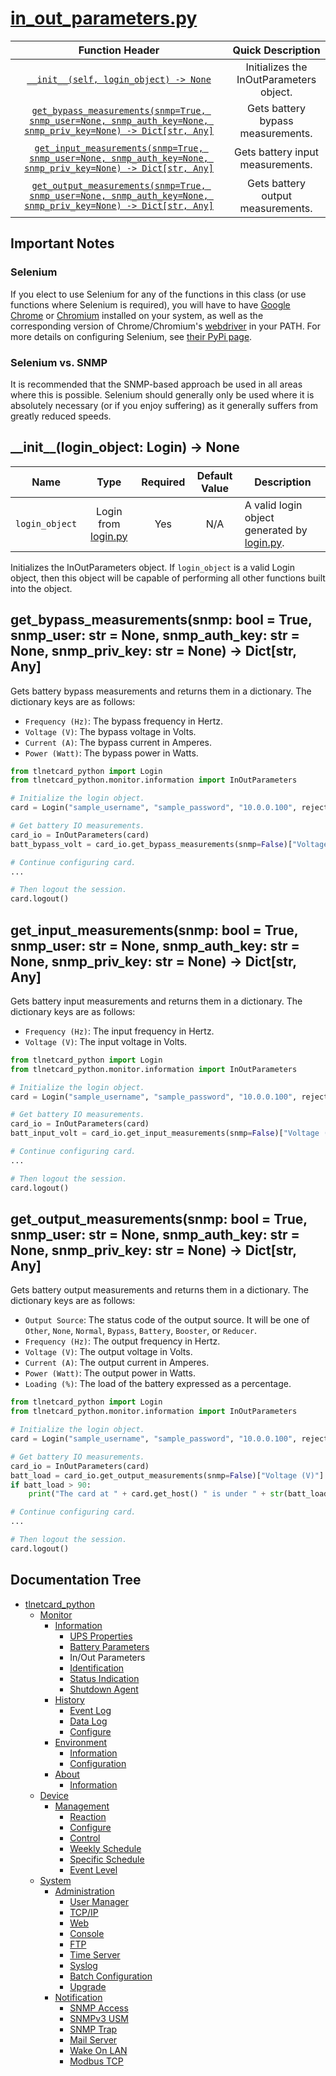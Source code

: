 # [in_out_parameters.py](in_out_parameters.py)

|                                                                                                                 Function Header                                                                                                                 |            Quick Description            |
|:-----------------------------------------------------------------------------------------------------------------------------------------------------------------------------------------------------------------------------------------------:|:---------------------------------------:|
|                                                                                [```__init__(self, login_object) -> None```](#__init__login_object-login---none)                                                                                 | Initializes the InOutParameters object. |
| [```get_bypass_measurements(snmp=True, snmp_user=None, snmp_auth_key=None, snmp_priv_key=None) -> Dict[str, Any]```](#get_bypass_measurementssnmp-bool--true-snmp_user-str--none-snmp_auth_key-str--none-snmp_priv_key-str--none---dictstr-any) |    Gets battery bypass measurements.    |
|  [```get_input_measurements(snmp=True, snmp_user=None, snmp_auth_key=None, snmp_priv_key=None) -> Dict[str, Any]```](#get_input_measurementssnmp-bool--true-snmp_user-str--none-snmp_auth_key-str--none-snmp_priv_key-str--none---dictstr-any)  |    Gets battery input measurements.     |
| [```get_output_measurements(snmp=True, snmp_user=None, snmp_auth_key=None, snmp_priv_key=None) -> Dict[str, Any]```](#get_output_measurementssnmp-bool--true-snmp_user-str--none-snmp_auth_key-str--none-snmp_priv_key-str--none---dictstr-any) |    Gets battery output measurements.    |

## Important Notes

### Selenium

If you elect to use Selenium for any of the functions in this class (or use functions where Selenium is required), you will have to have [Google Chrome](https://www.google.com/chrome/) or [Chromium](https://www.chromium.org/getting-involved/download-chromium) installed on your system, as well as the corresponding version of Chrome/Chromium's [webdriver](https://sites.google.com/a/chromium.org/chromedriver/downloads) in your PATH. For more details on configuring Selenium, see [their PyPi page](https://pypi.org/project/selenium/).

### Selenium vs. SNMP

It is recommended that the SNMP-based approach be used in all areas where this is possible. Selenium should generally only be used where it is absolutely necessary (or if you enjoy suffering) as it generally suffers from greatly reduced speeds.

## \_\_init__(login_object: Login) -> None

|        Name        |                       Type                        | Required | Default Value | Description                                                               |
|:------------------:|:-------------------------------------------------:|:--------:|:-------------:|---------------------------------------------------------------------------|
| ```login_object``` | Login from [login.py](/tlnetcard_python/login.py) | Yes      | N/A           | A valid login object generated by [login.py](/tlnetcard_python/login.py). |

Initializes the InOutParameters object. If ```login_object``` is a valid Login object, then this object will be capable of performing all other functions built into the object.  

## get_bypass_measurements(snmp: bool = True, snmp_user: str = None, snmp_auth_key: str = None, snmp_priv_key: str = None) -> Dict[str, Any]

Gets battery bypass measurements and returns them in a dictionary. The dictionary keys are as follows:  

* ```Frequency (Hz)```: The bypass frequency in Hertz.
* ```Voltage (V)```: The bypass voltage in Volts.
* ```Current (A)```: The bypass current in Amperes.
* ```Power (Watt)```: The bypass power in Watts.

```python
from tlnetcard_python import Login
from tlnetcard_python.monitor.information import InOutParameters

# Initialize the login object.
card = Login("sample_username", "sample_password", "10.0.0.100", reject_invalid_certs=False)

# Get battery IO measurements.
card_io = InOutParameters(card)
batt_bypass_volt = card_io.get_bypass_measurements(snmp=False)["Voltage (V)"]

# Continue configuring card.
...

# Then logout the session.
card.logout()
```

## get_input_measurements(snmp: bool = True, snmp_user: str = None, snmp_auth_key: str = None, snmp_priv_key: str = None) -> Dict[str, Any]

Gets battery input measurements and returns them in a dictionary. The dictionary keys are as follows:  

* ```Frequency (Hz)```: The input frequency in Hertz.
* ```Voltage (V)```: The input voltage in Volts.

```python
from tlnetcard_python import Login
from tlnetcard_python.monitor.information import InOutParameters

# Initialize the login object.
card = Login("sample_username", "sample_password", "10.0.0.100", reject_invalid_certs=False)

# Get battery IO measurements.
card_io = InOutParameters(card)
batt_input_volt = card_io.get_input_measurements(snmp=False)["Voltage (V)"]

# Continue configuring card.
...

# Then logout the session.
card.logout()
```

## get_output_measurements(snmp: bool = True, snmp_user: str = None, snmp_auth_key: str = None, snmp_priv_key: str = None) -> Dict[str, Any]

Gets battery output measurements and returns them in a dictionary. The dictionary keys are as follows:  

* ```Output Source```: The status code of the output source. It will be one of ```Other```, ```None```, ```Normal```, ```Bypass```, ```Battery```, ```Booster```, or ```Reducer```.
* ```Frequency (Hz)```: The output frequency in Hertz.
* ```Voltage (V)```: The output voltage in Volts.
* ```Current (A)```: The output current in Amperes.
* ```Power (Watt)```: The output power in Watts.
* ```Loading (%)```: The load of the battery expressed as a percentage.

```python
from tlnetcard_python import Login
from tlnetcard_python.monitor.information import InOutParameters

# Initialize the login object.
card = Login("sample_username", "sample_password", "10.0.0.100", reject_invalid_certs=False)

# Get battery IO measurements.
card_io = InOutParameters(card)
batt_load = card_io.get_output_measurements(snmp=False)["Voltage (V)"]
if batt_load > 90:
    print("The card at " + card.get_host() " is under " + str(batt_load) + "% load!")

# Continue configuring card.
...

# Then logout the session.
card.logout()
```

## Documentation Tree

* [tlnetcard_python](/tlnetcard_python)
  * [Monitor](/tlnetcard_python/monitor)
    * [Information](/tlnetcard_python/monitor/information)
      * [UPS Properties](/tlnetcard_python/monitor/information/ups_properties)
      * [Battery Parameters](/tlnetcard_python/monitor/information/battery_parameters)
      * In/Out Parameters
      * [Identification](/tlnetcard_python/monitor/information/identification)
      * [Status Indication](/tlnetcard_python/monitor/information/status_indication)
      * [Shutdown Agent](/tlnetcard_python/monitor/information/shutdown_agent)
    * [History](/tlnetcard_python/monitor/history)
      * [Event Log](/tlnetcard_python/monitor/history/event_log)
      * [Data Log](/tlnetcard_python/monitor/history/data_log)
      * [Configure](/tlnetcard_python/monitor/history/configure)
    * [Environment](/tlnetcard_python/monitor/environment)
      * [Information](/tlnetcard_python/monitor/environment/information)
      * [Configuration](/tlnetcard_python/monitor/environment/configuration)
    * [About](/tlnetcard_python/monitor/about)
      * [Information](/tlnetcard_python/monitor/about/information)
  * [Device](/tlnetcard_python/device)
    * [Management](/tlnetcard_python/device/management)
      * [Reaction](/tlnetcard_python/device/management/reaction)
      * [Configure](/tlnetcard_python/device/management/configure)
      * [Control](/tlnetcard_python/device/management/control)
      * [Weekly Schedule](/tlnetcard_python/device/management/weekly_schedule)
      * [Specific Schedule](/tlnetcard_python/device/management/specific_schedule)
      * [Event Level](/tlnetcard_python/device/management/event_level)
  * [System](/tlnetcard_python/system)
    * [Administration](/tlnetcard_python/system/administration)
      * [User Manager](/tlnetcard_python/system/administration/user_manager)
      * [TCP/IP](/tlnetcard_python/system/administration/tcp_ip)
      * [Web](/tlnetcard_python/system/administration/web)
      * [Console](/tlnetcard_python/system/administration/console)
      * [FTP](/tlnetcard_python/system/administration/ftp)
      * [Time Server](/tlnetcard_python/system/administration/time_server)
      * [Syslog](/tlnetcard_python/system/administration/syslog)
      * [Batch Configuration](/tlnetcard_python/system/administration/batch_configuration)
      * [Upgrade](/tlnetcard_python/system/administration/upgrade)
    * [Notification](/tlnetcard_python/system/notification)
      * [SNMP Access](/tlnetcard_python/system/notification/snmp_access)
      * [SNMPv3 USM](/tlnetcard_python/system/notification/snmpv3_usm)
      * [SNMP Trap](/tlnetcard_python/system/notification/snmp_trap)
      * [Mail Server](/tlnetcard_python/system/notification/mail_server)
      * [Wake On LAN](/tlnetcard_python/system/notification/wake_on_lan)
      * [Modbus TCP](/tlnetcard_python/system/notification/modbus_tcp)

